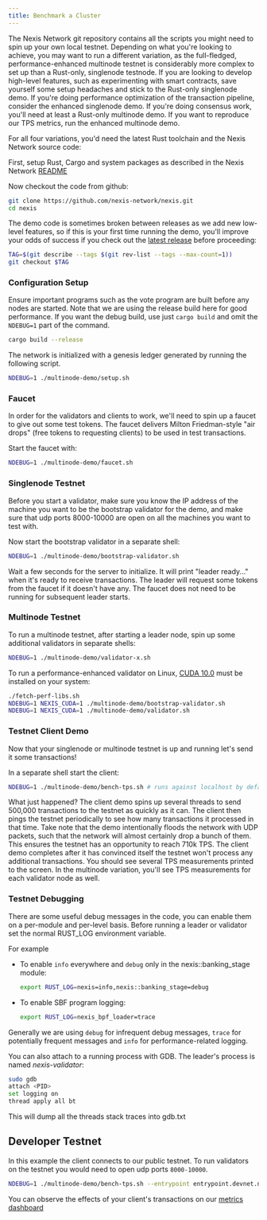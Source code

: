 ```yaml
---
title: Benchmark a Cluster
---
```


The Nexis Network git repository contains all the scripts you might need to spin up your own local testnet. Depending on what you're looking to achieve, you may want to run a different variation, as the full-fledged, performance-enhanced multinode testnet is considerably more complex to set up than a Rust-only, singlenode testnode. If you are looking to develop high-level features, such as experimenting with smart contracts, save yourself some setup headaches and stick to the Rust-only singlenode demo. If you're doing performance optimization of the transaction pipeline, consider the enhanced singlenode demo. If you're doing consensus work, you'll need at least a Rust-only multinode demo. If you want to reproduce our TPS metrics, run the enhanced multinode demo.

For all four variations, you'd need the latest Rust toolchain and the Nexis Network source code:

First, setup Rust, Cargo and system packages as described in the Nexis Network [README](https://github.com/nexis-network/nexis#1-install-rustc-cargo-and-rustfmt)

Now checkout the code from github:

```bash
git clone https://github.com/nexis-network/nexis.git
cd nexis
```

The demo code is sometimes broken between releases as we add new low-level features, so if this is your first time running the demo, you'll improve your odds of success if you check out the [latest release](https://github.com/nexis-network/nexis/releases) before proceeding:

```bash
TAG=$(git describe --tags $(git rev-list --tags --max-count=1))
git checkout $TAG
```

### Configuration Setup

Ensure important programs such as the vote program are built before any nodes are started. Note that we are using the release build here for good performance.
If you want the debug build, use just `cargo build` and omit the `NDEBUG=1` part of the command.

```bash
cargo build --release
```

The network is initialized with a genesis ledger generated by running the following script.

```bash
NDEBUG=1 ./multinode-demo/setup.sh
```

### Faucet

In order for the validators and clients to work, we'll need to spin up a faucet to give out some test tokens. The faucet delivers Milton Friedman-style "air drops" \(free tokens to requesting clients\) to be used in test transactions.

Start the faucet with:

```bash
NDEBUG=1 ./multinode-demo/faucet.sh
```

### Singlenode Testnet

Before you start a validator, make sure you know the IP address of the machine you want to be the bootstrap validator for the demo, and make sure that udp ports 8000-10000 are open on all the machines you want to test with.

Now start the bootstrap validator in a separate shell:

```bash
NDEBUG=1 ./multinode-demo/bootstrap-validator.sh
```

Wait a few seconds for the server to initialize. It will print "leader ready..." when it's ready to receive transactions. The leader will request some tokens from the faucet if it doesn't have any. The faucet does not need to be running for subsequent leader starts.

### Multinode Testnet

To run a multinode testnet, after starting a leader node, spin up some additional validators in separate shells:

```bash
NDEBUG=1 ./multinode-demo/validator-x.sh
```

To run a performance-enhanced validator on Linux, [CUDA 10.0](https://developer.nvidia.com/cuda-downloads) must be installed on your system:

```bash
./fetch-perf-libs.sh
NDEBUG=1 NEXIS_CUDA=1 ./multinode-demo/bootstrap-validator.sh
NDEBUG=1 NEXIS_CUDA=1 ./multinode-demo/validator.sh
```


### Testnet Client Demo

Now that your singlenode or multinode testnet is up and running let's send it some transactions!

In a separate shell start the client:

```bash
NDEBUG=1 ./multinode-demo/bench-tps.sh # runs against localhost by default
```

What just happened? The client demo spins up several threads to send 500,000 transactions to the testnet as quickly as it can. The client then pings the testnet periodically to see how many transactions it processed in that time. Take note that the demo intentionally floods the network with UDP packets, such that the network will almost certainly drop a bunch of them. This ensures the testnet has an opportunity to reach 710k TPS. The client demo completes after it has convinced itself the testnet won't process any additional transactions. You should see several TPS measurements printed to the screen. In the multinode variation, you'll see TPS measurements for each validator node as well.

### Testnet Debugging

There are some useful debug messages in the code, you can enable them on a per-module and per-level basis. Before running a leader or validator set the normal RUST_LOG environment variable.

For example

- To enable `info` everywhere and `debug` only in the nexis::banking_stage module:

  ```bash
  export RUST_LOG=nexis=info,nexis::banking_stage=debug
  ```

- To enable SBF program logging:

  ```bash
  export RUST_LOG=nexis_bpf_loader=trace
  ```

Generally we are using `debug` for infrequent debug messages, `trace` for potentially frequent messages and `info` for performance-related logging.

You can also attach to a running process with GDB. The leader's process is named _nexis-validator_:

```bash
sudo gdb
attach <PID>
set logging on
thread apply all bt
```

This will dump all the threads stack traces into gdb.txt

## Developer Testnet

In this example the client connects to our public testnet. To run validators on the testnet you would need to open udp ports `8000-10000`.

```bash
NDEBUG=1 ./multinode-demo/bench-tps.sh --entrypoint entrypoint.devnet.nexis.com:8001 --faucet api.devnet.nexis.com:9900 --duration 60 --tx_count 50
```

You can observe the effects of your client's transactions on our [metrics dashboard](https://metrics.nexis.com:3000/d/monitor/cluster-telemetry?var-testnet=devnet)
